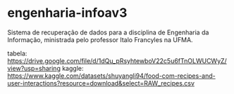 # engenharia-infoav3
Sistema de recuperação de dados para a disciplina de Engenharia da Informação, ministrada pelo professor Italo Francyles na UFMA.

tabela: https://drive.google.com/file/d/1dQu_pRsyhtewboV22c5u6fTnOLWUCWyZ/view?usp=sharing
kaggle: https://www.kaggle.com/datasets/shuyangli94/food-com-recipes-and-user-interactions?resource=download&select=RAW_recipes.csv
